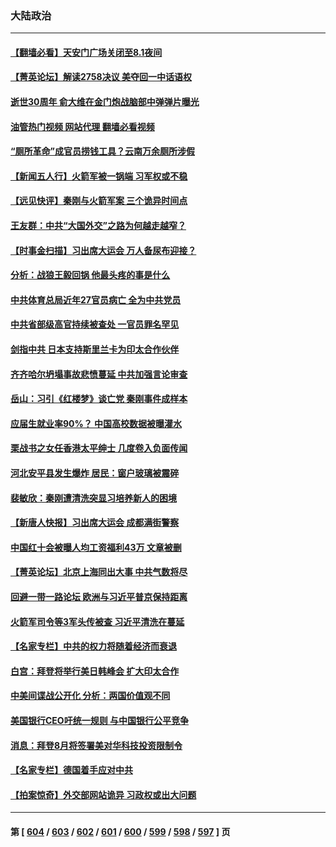 ### 大陆政治
---
#### [【翻墙必看】天安门广场关闭至8.1夜间](../../pages/ncid277/n14044427.md?07301645) 
#### [【菁英论坛】解读2758决议 美夺回一中话语权](../../pages/ncid277/n14044301.md?07301645) 
#### [逝世30周年 俞大维在金门炮战脑部中弹弹片曝光](../../pages/ncid277/n14043803.md?07301645) 
#### [油管热门视频 网站代理 翻墙必看视频](http://138.2.39.72:81/youtube.html?epic-marker?07301645)
#### [“厕所革命”成官员捞钱工具？云南万余厕所涉假](../../pages/ncid277/n14044316.md?07301645) 
#### [【新闻五人行】火箭军被一锅端 习军权或不稳](../../pages/ncid277/n14044293.md?07301645) 
#### [【远见快评】秦刚与火箭军案 三个诡异时间点](../../pages/ncid277/n14044219.md?07301645) 
#### [王友群：中共“大国外交”之路为何越走越窄？](../../pages/ncid277/n14044290.md?07301645) 
#### [【时事金扫描】习出席大运会 万人备尿布迎接？](../../pages/ncid277/n14044288.md?07301645) 
#### [分析：战狼王毅回锅 他最头疼的事是什么](../../pages/ncid277/n14044283.md?07301645) 
#### [中共体育总局近年27官员病亡 全为中共党员](../../pages/ncid277/n14044260.md?07301645) 
#### [中共省部级高官持续被查处 一官员罪名罕见](../../pages/ncid277/n14044252.md?07301645) 
#### [剑指中共 日本支持斯里兰卡为印太合作伙伴](../../pages/ncid277/n14044221.md?07301645) 
#### [齐齐哈尔坍塌事故悲愤蔓延 中共加强言论审查](../../pages/ncid277/n14044138.md?07301645) 
#### [岳山：习引《红楼梦》谈亡党 秦刚事件成样本](../../pages/ncid277/n14043809.md?07301645) 
#### [应届生就业率90%？ 中国高校数据被曝灌水](../../pages/ncid277/n14044119.md?07301645) 
#### [栗战书之女任香港太平绅士 几度卷入负面传闻](../../pages/ncid277/n14044059.md?07301645) 
#### [河北安平县发生爆炸 居民：窗户玻璃被震碎](../../pages/ncid277/n14044092.md?07301645) 
#### [裴敏欣：秦刚遭清洗突显习培养新人的困境](../../pages/ncid277/n14043983.md?07301645) 
#### [【新唐人快报】习出席大运会 成都满街警察](../../pages/ncid277/n14043925.md?07301645) 
#### [中国红十会被曝人均工资福利43万 文章被删](../../pages/ncid277/n14043872.md?07301645) 
#### [【菁英论坛】北京上海同出大事 中共气数将尽](../../pages/ncid277/n14043888.md?07301645) 
#### [回避一带一路论坛 欧洲与习近平普京保持距离](../../pages/ncid277/n14043870.md?07301645) 
#### [火箭军司令等3军头传被查 习近平清洗在蔓延](../../pages/ncid277/n14043770.md?07301645) 
#### [【名家专栏】中共的权力将随着经济而衰退](../../pages/ncid277/n14042988.md?07301645) 
#### [白宫：拜登将举行美日韩峰会 扩大印太合作](../../pages/ncid277/n14043842.md?07301645) 
#### [中美间谍战公开化 分析：两国价值观不同](../../pages/ncid277/n14043827.md?07301645) 
#### [美国银行CEO吁统一规则 与中国银行公平竞争](../../pages/ncid277/n14043832.md?07301645) 
#### [消息：拜登8月将签署美对华科技投资限制令](../../pages/ncid277/n14043834.md?07301645) 
#### [【名家专栏】德国着手应对中共](../../pages/ncid277/n14042961.md?07301645) 
#### [【拍案惊奇】外交部网站诡异 习政权或出大问题](../../pages/ncid277/n14043816.md?07301645) 

---
#### 第 [ [604](./604.md?07301645) / [603](./603.md?07301645) / [602](./602.md?07301645) / [601](./601.md?07301645) / [600](./600.md?07301645) / [599](./599.md?07301645) / [598](./598.md?07301645) / [597](./597.md?07301645) ] 页
